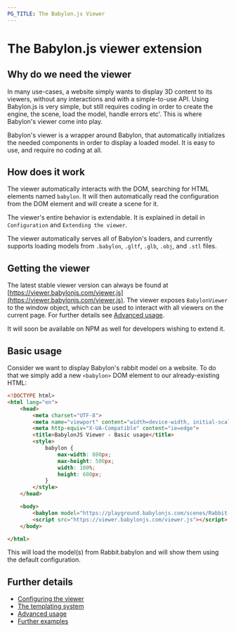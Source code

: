 ```yaml
---
PG_TITLE: The Babylon.js Viewer
---
```


# The Babylon.js viewer extension

## Why do we need the viewer

In many use-cases, a website simply wants to display 3D content to its viewers, without any interactions and with a simple-to-use API. Using Babylon.js is very simple, but still requires coding in order to create the engine, the scene, load the model, handle errors etc'. This is where Babylon's viewer come into play.

Babylon's viewer is a wrapper around Babylon, that automatically initializes the needed components in order to display a loaded model. It is easy to use, and require no coding at all.

## How does it work

The viewer automatically interacts with the DOM, searching for HTML elements named `babylon`. It will then automatically read the configuration from the DOM element and will create a scene for it.

The viewer's entire behavior is extendable. It is explained in detail in `Configuration` and `Extending the viewer`.

The viewer automatically serves all of Babylon's loaders, and currently supports loading models from `.babylon`, `.gltf`, `.glb`, `.obj`, and `.stl` files.

## Getting the viewer

The latest stable viewer version can always be found at [https://viewer.babylonjs.com/viewer.js](https://viewer.babylonjs.com/viewer.js).
The viewer exposes `BabylonViewer` to the window object, which can be used to interact with all viewers on the current page. For further details see [Advanced usage](//doc.babylonjs.com/extensions/Advanced_usage).

It will soon be available on NPM as well for developers wishing to extend it.

## Basic usage

Consider we want to display Babylon's rabbit model on a website. To do that we simply add a new `<babylon>` DOM element to our already-existing HTML:

```html
<!DOCTYPE html>
<html lang="en">
    <head>
        <meta charset="UTF-8">
        <meta name="viewport" content="width=device-width, initial-scale=1.0">
        <meta http-equiv="X-UA-Compatible" content="ie=edge">
        <title>BabylonJS Viewer - Basic usage</title>
        <style>
            babylon {
                max-width: 800px;
                max-height: 500px;
                width: 100%;
                height: 600px;
            }
        </style>
    </head>

    <body>
        <babylon model="https://playground.babylonjs.com/scenes/Rabbit.babylon"></babylon>
        <script src="https://viewer.babylonjs.com/viewer.js"></script>
    </body>

</html>
```

This will load the model(s) from Rabbit.babylon and will show them using the default configuration.

## Further details

* [Configuring the viewer](//doc.babylonjs.com/extensions/Configuring_the_viewer)
* [The templating system](//doc.babylonjs.com/extensions/The_templating_system)
* [Advanced usage](//doc.babylonjs.com/extensions/Advanced_usage)
* [Further examples](//doc.babylonjs.com/extensions/Viewer_examples)
